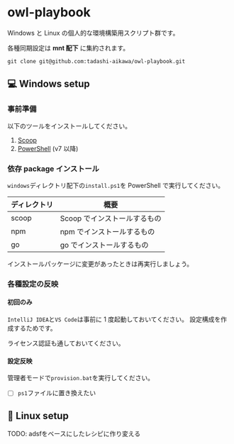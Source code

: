 # owl-playbook

Windows と Linux の個人的な環境構築用スクリプト群です。

各種同期設定は **mnt 配下** に集約されます。

```console
git clone git@github.com:tadashi-aikawa/owl-playbook.git
```

## 💻 Windows setup

### 事前準備

以下のツールをインストールしてください。

1. [Scoop](https://github.com/lukesampson/scoop)
2. [PowerShell](https://github.com/PowerShell/PowerShell/releases) (v7 以降)

### 依存 package インストール

`windows`ディレクトリ配下の`install.ps1`を PowerShell で実行してください。

| ディレクトリ | 概要                         |
| ------------ | ---------------------------- |
| scoop        | Scoop でインストールするもの |
| npm          | npm でインストールするもの   |
| go           | go でインストールするもの    |

インストールパッケージに変更があったときは再実行しましょう。

### 各種設定の反映

#### 初回のみ

`IntelliJ IDEA`と`VS Code`は事前に 1 度起動しておいてください。
設定構成を作成するためです。

ライセンス認証も通しておいてください。

#### 設定反映

管理者モードで`provision.bat`を実行してください。

- [ ] `ps1`ファイルに置き換えたい

## 🐧 Linux setup

TODO: adsfをベースにしたレシピに作り変える

